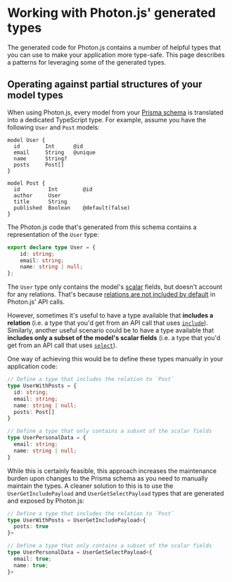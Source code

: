 # Working with Photon.js' generated types

The generated code for Photon.js contains a number of helpful types that you can use to make your application more type-safe. This page describes a patterns for leveraging some of the generated types.

## Operating against partial structures of your model types

When using Photon.js, every model from your [Prisma schema](../prisma-schema-file.md) is translated into a dedicated TypeScript type. For example, assume you have the following `User` and `Post` models:

```prisma
model User {
  id        Int      @id
  email     String   @unique
  name      String?
  posts     Post[]
}

model Post {
  id         Int        @id
  author     User
  title      String
  published  Boolean    @default(false)
}
```

The Photon.js code that's generated from this schema contains a representation of the `User` type:

```ts
export declare type User = {
    id: string;
    email: string;
    name: string | null;
};
```

The `User` type only contains the model's [scalar]() fields, but doesn't account for any relations. That's because [relations are not included by default]() in Photon.js' API calls. 

However, sometimes it's useful to have a type available that **includes a relation** (i.e. a type that you'd get from an API call that uses [`include`]()). Similarly, another useful scenario could be to have a type available that **includes only a subset of the model's scalar fields** (i.e. a type that you'd get from an API call that uses [`select`]()). 

One way of achieving this would be to define these types manually in your application code:

```ts
// Define a type that includes the relation to `Post` 
type UserWithPosts = {
  id: string;
  email: string;
  name: string | null;
  posts: Post[]
}

// Define a type that only contains a subset of the scalar fields
type UserPersonalData = {
  email: string;
  name: string | null;
}
```

While this is certainly feasible, this approach increases the maintenance burden upon changes to the Prisma schema as you need to manually maintain the types. A cleaner solution to this is to use the  `UserGetIncludePayload` and  `UserGetSelectPayload` types that are generated and exposed by Photon.js:

```ts
// Define a type that includes the relation to `Post` 
type UserWithPosts = UserGetIncludePayload<{
  posts: true
}>

// Define a type that only contains a subset of the scalar fields
type UserPersonalData = UserGetSelectPayload<{
  email: true;
  name: true;
}>
```
